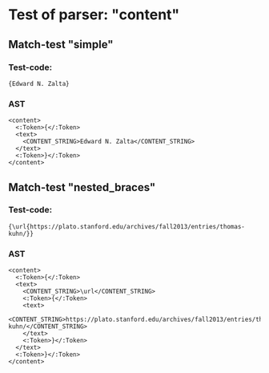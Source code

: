 

Test of parser: "content"
=========================


Match-test "simple"
-------------------

### Test-code:
    {Edward N. Zalta}

### AST
    <content>
      <:Token>{</:Token>
      <text>
        <CONTENT_STRING>Edward N. Zalta</CONTENT_STRING>
      </text>
      <:Token>}</:Token>
    </content>

Match-test "nested_braces"
--------------------------

### Test-code:
    {\url{https://plato.stanford.edu/archives/fall2013/entries/thomas-kuhn/}}

### AST
    <content>
      <:Token>{</:Token>
      <text>
        <CONTENT_STRING>\url</CONTENT_STRING>
        <:Token>{</:Token>
        <text>
          <CONTENT_STRING>https://plato.stanford.edu/archives/fall2013/entries/thomas-kuhn/</CONTENT_STRING>
        </text>
        <:Token>}</:Token>
      </text>
      <:Token>}</:Token>
    </content>